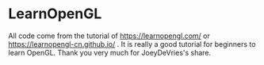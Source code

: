 # LearnOpenGL
All code come from the tutorial of https://learnopengl.com/ or https://learnopengl-cn.github.io/ .
It is really a good tutorial for beginners to learn OpenGL.
Thank you very much for JoeyDeVries's share. 
